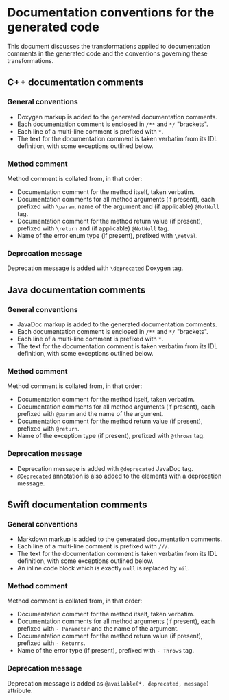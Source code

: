 Documentation conventions for the generated code
================================================

This document discusses the transformations applied to documentation comments in the generated code
and the conventions governing these transformations.

C++ documentation comments
--------------------------

### General conventions
* Doxygen markup is added to the generated documentation comments.
* Each documentation comment is enclosed in `/**` and `*/` "brackets".
* Each line of a multi-line comment is prefixed with `*`.
* The text for the documentation comment is taken verbatim from its IDL definition, with some
  exceptions outlined below.

### Method comment
Method comment is collated from, in that order:
* Documentation comment for the method itself, taken verbatim.
* Documentation comments for all method arguments (if present), each prefixed with `\param`, name of
  the argument and (if applicable) `@NotNull` tag.
* Documentation comment for the method return value (if present), prefixed with `\return` and (if
  applicable) `@NotNull` tag.
* Name of the error enum type (if present), prefixed with `\retval`.

### Deprecation message
Deprecation message is added with `\deprecated` Doxygen tag.

Java documentation comments
---------------------------

### General conventions
* JavaDoc markup is added to the generated documentation comments.
* Each documentation comment is enclosed in `/**` and `*/` "brackets".
* Each line of a multi-line comment is prefixed with `*`.
* The text for the documentation comment is taken verbatim from its IDL definition, with some
  exceptions outlined below.

### Method comment
Method comment is collated from, in that order:
* Documentation comment for the method itself, taken verbatim.
* Documentation comments for all method arguments (if present), each prefixed with `@param` and the
  name of the argument.
* Documentation comment for the method return value (if present), prefixed with `@return`.
* Name of the exception type (if present), prefixed with `@throws` tag.

### Deprecation message
* Deprecation message is added with `@deprecated` JavaDoc tag.
* `@Deprecated` annotation is also added to the elements with a deprecation message.

Swift documentation comments
----------------------------

### General conventions
* Markdown markup is added to the generated documentation comments.
* Each line of a multi-line comment is prefixed with `///`.
* The text for the documentation comment is taken verbatim from its IDL definition, with some
  exceptions outlined below.
* An inline code block which is exactly `null` is replaced by `nil`.

### Method comment
Method comment is collated from, in that order:
* Documentation comment for the method itself, taken verbatim.
* Documentation comments for all method arguments (if present), each prefixed with `- Parameter` and
  the name of the argument.
* Documentation comment for the method return value (if present), prefixed with `- Returns`.
* Name of the error type (if present), prefixed with `- Throws` tag.

### Deprecation message
Deprecation message is added as `@available(*, deprecated, message)` attribute.
